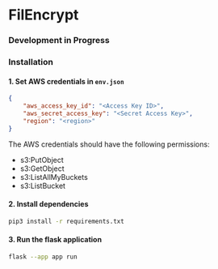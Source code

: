 # FilEncrypt
### Development in Progress

### Installation
#### 1. Set AWS credentials in `env.json`
```json
{
    "aws_access_key_id": "<Access Key ID>",
    "aws_secret_access_key": "<Secret Access Key>",
    "region": "<region>"
}
```
The AWS credentials should have the following permissions:
- s3:PutObject
- s3:GetObject
- s3:ListAllMyBuckets
- s3:ListBucket
            
#### 2. Install dependencies
```bash
pip3 install -r requirements.txt
```
#### 3. Run the flask application
```bash
flask --app app run
```
